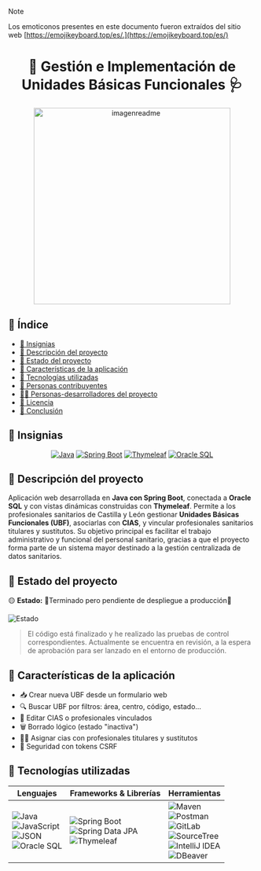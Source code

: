 > [!NOTE]
> Los emoticonos presentes en este documento fueron extraídos del sitio web [https://emojikeyboard.top/es/.](https://emojikeyboard.top/es/)
<h1 align="center"> 🏥​ Gestión e Implementación de Unidades Básicas Funcionales 🩺​ </h1>

<p align="center">
  
  <img src="https://github.com/user-attachments/assets/33fa65a2-4820-4add-a618-1ce8ffff9cb6" alt="imagenreadme" width="400"/>
</p>


## 📑 Índice

- [🏅 Insignias](#-insignias)
- [📝 Descripción del proyecto](#-descripción-del-proyecto)
- [📌 Estado del proyecto](#-estado-del-proyecto)
- [🎯 Características de la aplicación](#-características-de-la-aplicación)
- [🧰 Tecnologías utilizadas](#-tecnologías-utilizadas)
- [🤝 Personas contribuyentes](#personas-contribuyentes)
- [👩‍💻 Personas-desarrolladores del proyecto](#personas-desarrolladores-del-proyecto)
- [📄 Licencia](#licencia)
- [🧩 Conclusión](#conclusión)



## 🏅 Insignias

<p align="center">
  <a href="https://www.java.com"><img src="https://img.shields.io/badge/Java-blue" alt="Java"></a>
  <a href="https://spring.io/projects/spring-boot"><img src="https://img.shields.io/badge/Spring--Boot-3.x-brightgreen" alt="Spring Boot"></a>
  <a href="https://www.thymeleaf.org/"><img src="https://img.shields.io/badge/Thymeleaf-server--side--template-yellowgreen" alt="Thymeleaf"></a>
  <a href="https://www.oracle.com/database/"><img src="https://img.shields.io/badge/Database-Oracle-lightgrey" alt="Oracle SQL"></a>
</p>


## 📝 Descripción del proyecto

Aplicación web desarrollada en **Java con Spring Boot**, conectada a **Oracle SQL** y con vistas dinámicas construidas con **Thymeleaf**. Permite a los profesionales sanitarios de Castilla y León gestionar **Unidades Básicas Funcionales (UBF)**, asociarlas con **CIAS**, y vincular profesionales sanitarios titulares y sustitutos. Su objetivo principal es facilitar el trabajo administrativo y funcional del personal sanitario, gracias a que el proyecto forma parte de un sistema mayor destinado a la gestión centralizada de datos sanitarios.

## 📌 Estado del proyecto

🟡 **Estado:** 🚧Terminado pero pendiente de despliegue a producción🚧


![Estado](https://img.shields.io/badge/Estado-En_espera_de_lanzamiento-yellow)

> El código está finalizado y he realizado las pruebas de control correspondientes. Actualmente se encuentra en revisión, a la espera de aprobación para ser lanzado en el entorno de producción.


## 🎯 Características de la aplicación 

- 📥 Crear nueva UBF desde un formulario web
- 🔍 Buscar UBF por filtros: área, centro, código, estado...
- 📝 Editar CIAS o profesionales vinculados
- 🗑️ Borrado lógico (estado "inactiva")
- 👩‍⚕️​ Asignar cias con profesionales titulares y sustitutos
- 🔐 Seguridad con tokens CSRF


## 🧰 Tecnologías utilizadas

| Lenguajes                                                                                      | Frameworks & Librerías                                                                                                     | Herramientas                                                                                                                    |
|------------------------------------------------------------------------------------------------|----------------------------------------------------------------------------------------------------------------------------|--------------------------------------------------------------------------------------------------------------------------------------|
| ![Java](https://img.shields.io/badge/Java-ED8B00?logo=java&logoColor=white) <br> ![JavaScript](https://img.shields.io/badge/JavaScript-F7DF1E?logo=javascript&logoColor=black) <br> ![JSON](https://img.shields.io/badge/JSON-000000?logo=json&logoColor=white) <br> ![Oracle SQL](https://img.shields.io/badge/Oracle%20SQL-F80000?logo=oracle&logoColor=white) | ![Spring Boot](https://img.shields.io/badge/Spring%20Boot-3.x-6DB33F?logo=springboot&logoColor=white) <br> ![Spring Data JPA](https://img.shields.io/badge/Spring%20Data%20JPA-59666C?logo=spring&logoColor=white) <br> ![Thymeleaf](https://img.shields.io/badge/Thymeleaf-005F0F?logo=leaflet&logoColor=white) | ![Maven](https://img.shields.io/badge/Maven-C71A36?logo=apachemaven&logoColor=white) <br> ![Postman](https://img.shields.io/badge/Postman-FF6C37?logo=postman&logoColor=white) <br> ![GitLab](https://img.shields.io/badge/GitLab-FC6D26?logo=gitlab&logoColor=white) <br> ![SourceTree](https://img.shields.io/badge/SourceTree-0052CC?logo=sourcetree&logoColor=white) <br> ![IntelliJ IDEA](https://img.shields.io/badge/IntelliJ%20IDEA-000000?logo=intellijidea&logoColor=white) <br> ![DBeaver](https://img.shields.io/badge/DBeaver-372923?logo=dbeaver&logoColor=white) |

